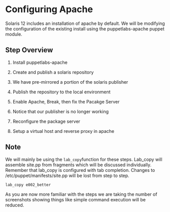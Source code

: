 # Configuring Apache

Solaris 12 includes an installation of apache by default. We will be modifying the configuration of the existing install using the puppetlabs-apache puppet module.

## Step Overview

1. Install puppetlabs-apache
2. Create and publish a solaris repository
  1. We have pre-mirrored a portion of the solaris publisher
  2. Publish the repository to the local environment

3. Enable Apache, Break, then fix the Pacakge Server
  1. Notice that our publisher is no longer working
  2. Reconfigure the package server 
  3. Setup a virtual host and reverse proxy in apache


## 

## Note

We will mainly be using the `lab_copy`function for these steps. Lab\_copy will assemble site.pp from fragments which will be discussed individually. Remember that lab\_copy is configured with tab completion. Changes to \/etc\/puppet\/manifests\/site.pp will be lost from step to step.

`lab_copy e002_better`

As you are now more familiar with the steps we are taking the number of screenshots showing things like simple command execution will be reduced.

